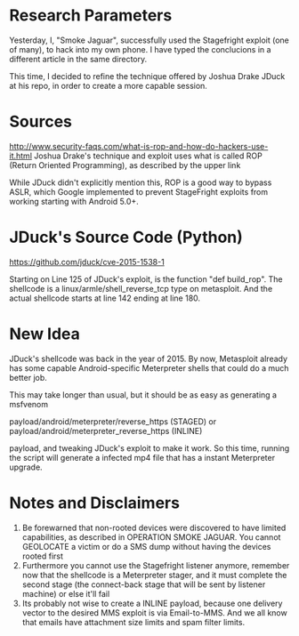 # Research Parameters
Yesterday, I, "Smoke Jaguar", successfully used the Stagefright exploit (one of many), to hack into my own phone. I have typed the conclucions in a different article in the same directory.

This time, I decided to refine the technique offered by Joshua Drake JDuck at his repo, in order to create a more capable session.

# Sources
http://www.security-faqs.com/what-is-rop-and-how-do-hackers-use-it.html
Joshua Drake's technique and exploit uses what is called ROP (Return Oriented Programming), as described by the upper link

While JDuck didn't explicitly mention this, ROP is a good way to bypass ASLR, which Google implemented to prevent StageFright exploits from working starting with Android 5.0+.

# JDuck's Source Code (Python)
https://github.com/jduck/cve-2015-1538-1

Starting on Line 125 of JDuck's exploit, is the function "def build_rop". The shellcode is a linux/armle/shell_reverse_tcp type on metasploit. And the actual shellcode starts at line 142 ending at line 180.

# New Idea

JDuck's shellcode was back in the year of 2015. By now, Metasploit already has some capable Android-specific Meterpreter shells that could do a much better job. 

This may take longer than usual, but it should be as easy as generating a msfvenom

payload/android/meterpreter/reverse_https (STAGED) or payload/android/meterpreter_reverse_https (INLINE)

payload, and tweaking JDuck's exploit to make it work. So this time, running the script will generate a infected mp4 file that has a instant Meterpreter upgrade.

# Notes and Disclaimers

1. Be forewarned that non-rooted devices were discovered to have limited capabilities, as described in OPERATION SMOKE JAGUAR. You cannot GEOLOCATE a victim or do a SMS dump without having the devices rooted first
2. Furthermore you cannot use the Stagefright listener anymore, remember now that the shellcode is a Meterpreter stager, and it must complete the second stage (the connect-back stage that will be sent by listener machine) or else it'll fail
3. Its probably not wise to create a INLINE payload, because one delivery vector to the desired MMS exploit is via Email-to-MMS. And we all know that emails have attachment size limits and spam filter limits.
